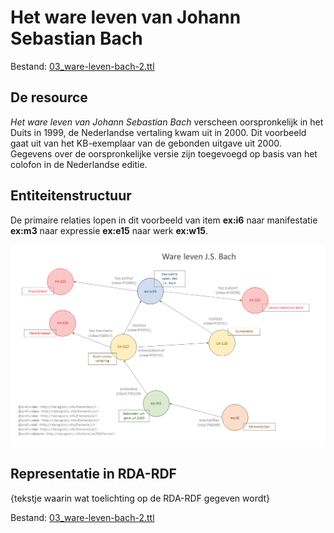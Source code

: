 # Het ware leven van Johann Sebastian Bach

Bestand: [03_ware-leven-bach-2.ttl](03_ware-leven-bach-2.ttl)

## De resource

_Het ware leven van Johann Sebastian Bach_ verscheen oorspronkelijk in het Duits in 1999, de Nederlandse vertaling kwam uit in 2000. Dit voorbeeld gaat uit van het KB-exemplaar van de gebonden uitgave uit 2000. Gegevens over de oorspronkelijke versie zijn toegevoegd op basis van het colofon in de Nederlandse editie.

## Entiteitenstructuur

De primaire relaties lopen in dit voorbeeld van item **ex:i6** naar manifestatie **ex:m3** naar expressie **ex:e15** naar werk **ex:w15**.

![Visualisatie Structuur](../../assets/03_ware-leven-bach_rda-rdf_visualisaties.png)

## Representatie in RDA-RDF

{tekstje waarin wat toelichting op de RDA-RDF gegeven wordt} 

Bestand: [03_ware-leven-bach-2.ttl](03_ware-leven-bach-2.ttl)
